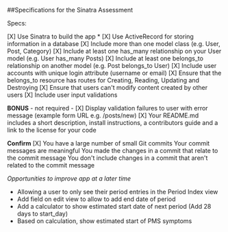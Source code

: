 ##Specifications for the Sinatra Assessment

Specs:

 [X] Use Sinatra to build the app
    *
 [X] Use ActiveRecord for storing information in a database
 [X] Include more than one model class (e.g. User, Post, Category)
 [X] Include at least one has_many relationship on your User model (e.g. User has_many Posts)
 [X] Include at least one belongs_to relationship on another model (e.g. Post belongs_to User)
 [X] Include user accounts with unique login attribute (username or email)
 [X] Ensure that the belongs_to resource has routes for Creating, Reading, Updating and      Destroying
 [X] Ensure that users can't modify content created by other users
 [X] Include user input validations
 
 **BONUS** - not required - 
 [X] Display validation failures to user with error message (example form URL e.g. /posts/new)
 [X] Your README.md includes a short description, install instructions, a contributors guide and a link to the license for your code

**Confirm**  [X]
 You have a large number of small Git commits
 Your commit messages are meaningful
 You made the changes in a commit that relate to the commit message
 You don't include changes in a commit that aren't related to the commit message


 *Opportunities to improve app at a later time*
 - Allowing a user to only see their period entries in the Period Index view
 - Add field on edit view to allow to add end date of period
 - Add a calculator to show estimated start date of next period (Add 28 days to start_day)
 - Based on calculation, show estimated start of PMS symptoms